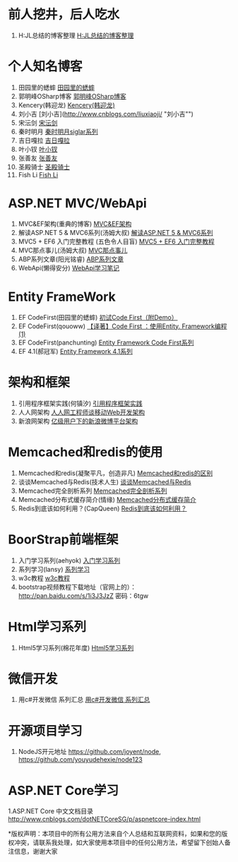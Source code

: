﻿# 前人挖井，后人吃水
1. H:JL总结的博客整理    [H:JL总结的博客整理](http://www.cnblogs.com/HJL-Blog/p/4459245.html "H:JL总结的博客整理")
 
# 个人知名博客
1. 田园里的蟋蟀     [田园里的蟋蟀](http://www.cnblogs.com/xishuai/ "田园里的蟋蟀")              
2. 郭明峰OSharp博客 [郭明峰OSharp博客](http://www.cnblogs.com/guomingfeng/p/osharp-overall-design.html "郭明峰OSharp博客")
4. Kencery(韩迎龙)  [Kencery(韩迎龙)](http://www.cnblogs.com/hanyinglong "Kencery(韩迎龙)")
5. 刘小吉           [刘小吉](http://www.cnblogs.com/liuxiaoji/ "刘小吉"")
6. 宋沄剑           [宋沄剑](http://www.cnblogs.com/CareySon/category/421169.html "宋沄剑")
7. 秦时明月         [秦时明月siglar系列](http://www.cnblogs.com/humble/  "秦时明月Siglar系列")
8. 吉日嘎拉         [吉日嘎拉](http://www.cnblogs.com/jirigala/default.aspx "吉日嘎拉")
9. 叶小钗           [叶小钗](http://www.cnblogs.com/yexiaochai/default.html "叶小钗")
10. 张善友           [张善友](http://www.cnblogs.com/shanyou/archive/2012/06/06/2537583.html "张善友")
11. 圣殿骑士         [圣殿骑士](http://www.cnblogs.com/legendxian/archive/2012/06/18/2553111.html "圣殿骑士")
11. Fish Li         [Fish Li](http://www.cnblogs.com/fish-li "Fish Li")

# ASP.NET MVC/WebApi
1. MVC&EF架构(重典的博客)			      [MVC&EF架构](http://www.cnblogs.com/chsword/archive/2010/12/27/searchmodel_1.html "MVC&EF架构")
2. 解读ASP.NET 5 & MVC6系列(汤姆大叔)	  [解读ASP.NET 5 & MVC6系列](http://www.cnblogs.com/TomXu/p/4496545.html "解读ASP.NET 5 & MVC6系列")
3. MVC5 + EF6 入门完整教程 (五色令人目盲) [MVC5 + EF6 入门完整教程 ](http://www.cnblogs.com/miro/p/3777960.html "MVC5 + EF6 入门完整教程 ")
4. MVC那点事儿(汤姆大叔)			   [MVC那点事儿](http://www.cnblogs.com/TomXu/p/3756794.html "MVC那点事儿")
5. ABP系列文章(阳光铭睿)			   [ABP系列文章](http://www.cnblogs.com/mienreal/p/4528470.html "ABP系列文章")
6. WebApi(懒得安分)			   [WebApi学习笔记](http://www.cnblogs.com/landeanfen/tag/WebApi/ "WebApi学习笔记")

# Entity FrameWork
1. EF CodeFirst(田园里的蟋蟀)  [初试Code First（附Demo）](http://www.cnblogs.com/xishuai/p/3632304.html "初试Code First（附Demo）")
2. EF CodeFirst(qouoww)        [【译著】Code First ：使用Entity. Framework编程(1)](http://www.cnblogs.com/qouoww/archive/2011/12/31/2309066.html "【译著】Code First ：使用Entity. Framework编程(1)")
3. EF CodeFirst(panchunting)   [Entity Framework Code First系列](http://www.cnblogs.com/panchunting/category/540375.html "Entity Framework Code First系列")
4. EF 4.1(郝冠军)			   [Entity Framework 4.1系列](http://www.cnblogs.com/haogj/archive/2011/05/06/2038965.htm "Entity Framework 4.1系列")	  

# 架构和框架
1. 引用程序框架实践(何镇汐)   [引用程序框架实践](http://www.cnblogs.com/xiadao521/p/4059571.html "引用程序框架实践")			   
2. 人人网架构   [人人网工程师谈移动Web开发架构](http://mp.weixin.qq.com/s?__biz=MjM5MzY2NDY0Ng==&mid=206538317&idx=2&sn=b3c114e0f83eca70f1a6092d36402765#rd "人人网工程师谈移动Web开发架构")	
3. 新浪网架构   [亿级用户下的新浪微博平台架构](http://mp.weixin.qq.com/s?__biz=MzAwMzI3Njc1MA==&mid=401713175&idx=1&sn=5726b1ccc936215cf61e84dc1d8fcbe6&scene=2&srcid=0411ICbO3SJGL5KJRxFBZJTj&from=timeline&isappinstalled=0#wechat_redirect "亿级用户下的新浪微博平台架构")

# Memcached和redis的使用
1. Memcached和redis(凝聚平凡，创造非凡)   [Memcached和redis的区别](http://gnucto.blog.51cto.com/3391516/998509 "Memcached和redis的区别")
2. 谈谈Memcached与Redis(技术人生)         [谈谈Memcached与Redis](http://blog.sina.com.cn/s/blog_48c95a1901016903.html "谈谈Memcached与Redis")
3. Memcached完全剖析系列				  [Memcached完全剖析系列](http://kb.cnblogs.com/page/42731/ "Memcached完全剖析系列")
4. Memcached分布式缓存简介(情缘)          [Memcached分布式缓存简介](http://www.cnblogs.com/qingyuan/archive/2011/01/17/1937855.html "Memcached分布式缓存简介")
5. Redis到底该如何利用？(CapQueen)		  [Redis到底该如何利用？](http://www.cnblogs.com/capqueen/p/HowToUseRedis.html,"Redis到底该如何利用？")

# BoorStrap前端框架
1. 入门学习系列(aehyok)   [入门学习系列](http://aehyok.com/Blog/Detail/5.html "入门学习系列")
2. 系列学习(lansy)        [系列学习](http://www.cnblogs.com/lansy/p/4334611.html "系列学习")
3. w3c教程                [w3c教程](http://www.w3cschool.cc/bootstrap/bootstrap-tutorial.html  "w3c教程")
4. bootstrap视频教程下载地址（官网上的）：http://pan.baidu.com/s/1i3J3JzZ 密码：6tgw

# Html学习系列
1. Html5学习系列(棉花年度) [Html5学习系列](http://www.cnblogs.com/cotton/p/4379224.html  "Html5学习系列")

# 微信开发
1. 用c#开发微信 系列汇总 [用c#开发微信 系列汇总](http://www.cnblogs.com/fengwenit/p/4505062.html "用c#开发微信 系列汇总")

# 开源项目学习
1. NodeJS开元地址 https://github.com/joyent/node,  https://github.com/youyudehexie/node123

# ASP.NET Core学习
1.ASP.NET Core 中文文档目录 http://www.cnblogs.com/dotNETCoreSG/p/aspnetcore-index.html

*版权声明：本项目中的所有公用方法来自个人总结和互联网资料，如果和您的版权冲突，请联系我处理，如大家使用本项目中的任何公用方法，希望留下创始人备注信息，谢谢大家